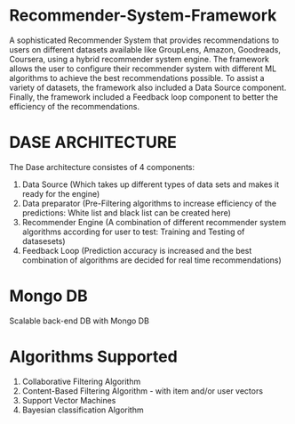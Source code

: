 # Recommender-System-Framework
A sophisticated Recommender System that provides recommendations to users on different datasets available like GroupLens, Amazon, Goodreads, Coursera, using a hybrid recommender system engine. The framework allows the user to configure their recommender system with different ML algorithms to achieve the best recommendations possible. To assist a variety of datasets, the framework also included a Data Source component. Finally, the framework included a Feedback loop component to better the efficiency of the recommendations.

# DASE ARCHITECTURE
The Dase architecture consistes of 4 components:
1. Data Source (Which takes up different types of data sets and makes it ready for the engine)
2. Data preparator (Pre-Filtering algorithms to increase efficiency of the predictions: White list and black list can be created here)
3. Recommender Engine (A combination of different recommender system algorithms according for user to test: Training and Testing of datasesets)
4. Feedback Loop (Prediction accuracy is increased and the best combination of algorithms are decided for real time recommendations)

# Mongo DB
Scalable back-end DB with Mongo DB

# Algorithms Supported
1. Collaborative Filtering Algorithm
2. Content-Based Filtering Algorithm - with item and/or user vectors 
3. Support Vector Machines
4. Bayesian classification Algorithm
